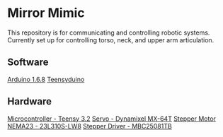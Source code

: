 # Mirror Mimic

This repository is for communicating and controlling robotic systems.
Currently set up for controlling torso, neck, and upper arm articulation.

## Software
[Arduino 1.6.8](https://www.arduino.cc)
[Teensyduino](https://www.pjrc.com/teensy/teensyduino.html)

## Hardware
[Microcontroller - Teensy 3.2](https://www.pjrc.com/store/teensy32.html)
[Servo - Dynamixel MX-64T](http://www.trossenrobotics.com/p/mx-64t-dynamixel-robot-actuator.aspx)
[Stepper Motor NEMA23 - 23L310S-LW8](http://www.anaheimautomation.com/products/stepper/stepper-motor-item.php?sID=20&pt=i&tID=75&cID=19)
[Stepper Driver - MBC25081TB](http://www.anaheimautomation.com/products/stepper/stepper-driver-item.php?sID=56&serID=4&pt=i&tID=87&cID=20)
